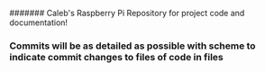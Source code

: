 ####### Caleb's Raspberry Pi Repository for project code and documentation!

### Commits will be as detailed as possible with scheme to indicate commit changes to files of code in files
##
#


